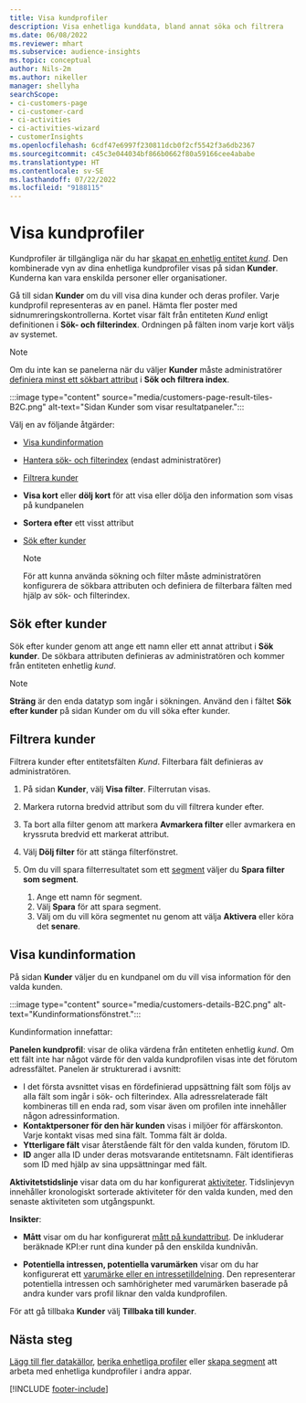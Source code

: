 ```yaml
---
title: Visa kundprofiler
description: Visa enhetliga kunddata, bland annat söka och filtrera
ms.date: 06/08/2022
ms.reviewer: mhart
ms.subservice: audience-insights
ms.topic: conceptual
author: Nils-2m
ms.author: nikeller
manager: shellyha
searchScope:
- ci-customers-page
- ci-customer-card
- ci-activities
- ci-activities-wizard
- customerInsights
ms.openlocfilehash: 6cdf47e6997f230811dcb0f2cf5542f3a6db2367
ms.sourcegitcommit: c45c3e044034bf866b0662f80a59166cee4ababe
ms.translationtype: HT
ms.contentlocale: sv-SE
ms.lasthandoff: 07/22/2022
ms.locfileid: "9188115"
---
```

# <a name="view-customer-profiles"></a>Visa kundprofiler

Kundprofiler är tillgängliga när du har [skapat en enhetlig entitet *kund*](data-unification.md). Den kombinerade vyn av dina enhetliga kundprofiler visas på sidan **Kunder**. Kunderna kan vara enskilda personer eller organisationer.

Gå till sidan **Kunder** om du vill visa dina kunder och deras profiler. Varje kundprofil representeras av en panel. Hämta fler poster med sidnumreringskontrollerna. Kortet visar fält från entiteten *Kund* enligt definitionen i **Sök- och filterindex**. Ordningen på fälten inom varje kort väljs av systemet.

> [!NOTE]
> Om du inte kan se panelerna när du väljer **Kunder** måste administratörer [definiera minst ett sökbart attribut](search-filter-index.md) i **Sök och filtrera index**.

:::image type="content" source="media/customers-page-result-tiles-B2C.png" alt-text="Sidan Kunder som visar resultatpaneler.":::

Välj en av följande åtgärder:
- [Visa kundinformation](#view-customer-details)
- [Hantera sök- och filterindex](search-filter-index.md) (endast administratörer)
- [Filtrera kunder](#filter-customers)
- **Visa kort** eller **dölj kort** för att visa eller dölja den information som visas på kundpanelen
- **Sortera efter** ett visst attribut
- [Sök efter kunder](#search-for-customers)

  > [!NOTE]
  > För att kunna använda sökning och filter måste administratören konfigurera de sökbara attributen och definiera de filterbara fälten med hjälp av sök- och filterindex.

## <a name="search-for-customers"></a>Sök efter kunder

Sök efter kunder genom att ange ett namn eller ett annat attribut i **Sök kunder**. De sökbara attributen definieras av administratören och kommer från entiteten enhetlig *kund*.

> [!NOTE]
> **Sträng** är den enda datatyp som ingår i sökningen. Använd den i fältet **Sök efter kunder** på sidan Kunder om du vill söka efter kunder.

## <a name="filter-customers"></a>Filtrera kunder

Filtrera kunder efter entitetsfälten *Kund*. Filterbara fält definieras av administratören.

1. På sidan **Kunder**, välj **Visa filter**. Filterrutan visas.

1. Markera rutorna bredvid attribut som du vill filtrera kunder efter.

1. Ta bort alla filter genom att markera **Avmarkera filter** eller avmarkera en kryssruta bredvid ett markerat attribut.

1. Välj **Dölj filter** för att stänga filterfönstret.

1. Om du vill spara filterresultatet som ett [segment](segments.md) väljer du **Spara filter som segment**.
   1. Ange ett namn för segment.
   1. Välj **Spara** för att spara segment.
   1. Välj om du vill köra segmentet nu genom att välja **Aktivera** eller köra det **senare**.

## <a name="view-customer-details"></a>Visa kundinformation

På sidan **Kunder** väljer du en kundpanel om du vill visa information för den valda kunden.

:::image type="content" source="media/customers-details-B2C.png" alt-text="Kundinformationsfönstret.":::

Kundinformation innefattar:

**Panelen kundprofil**: visar de olika värdena från entiteten enhetlig *kund*. Om ett fält inte har något värde för den valda kundprofilen visas inte det förutom adressfältet. Panelen är strukturerad i avsnitt:

- I det första avsnittet visas en fördefinierad uppsättning fält som följs av alla fält som ingår i sök- och filterindex. Alla adressrelaterade fält kombineras till en enda rad, som visar även om profilen inte innehåller någon adressinformation.
- **Kontaktpersoner för den här kunden** visas i miljöer för affärskonton. Varje kontakt visas med sina fält. Tomma fält är dolda.
- **Ytterligare fält** visar återstående fält för den valda kunden, förutom ID.
- **ID** anger alla ID under deras motsvarande entitetsnamn. Fält identifieras som ID med hjälp av sina uppsättningar med fält.

**Aktivitetstidslinje** visar data om du har konfigurerat [aktiviteter](activities.md). Tidslinjevyn innehåller kronologiskt sorterade aktiviteter för den valda kunden, med den senaste aktiviteten som utgångspunkt.

**Insikter**:

- **Mått** visar om du har konfigurerat [mått på kundattribut](measures.md). De inkluderar beräknade KPI:er runt dina kunder på den enskilda kundnivån.

- **Potentiella intressen, potentiella varumärken** visar om du har konfigurerat ett [varumärke eller en intressetilldelning](enrichment-microsoft.md). Den representerar potentiella intressen och samhörigheter med varumärken baserade på andra kunder vars profil liknar den valda kundprofilen.

För att gå tillbaka **Kunder** välj **Tillbaka till kunder**.

## <a name="next-steps"></a>Nästa steg

[Lägg till fler datakällor](data-sources.md), [berika enhetliga profiler](enrichment-hub.md) eller [skapa segment](segments.md) att arbeta med enhetliga kundprofiler i andra appar.

[!INCLUDE [footer-include](includes/footer-banner.md)]
